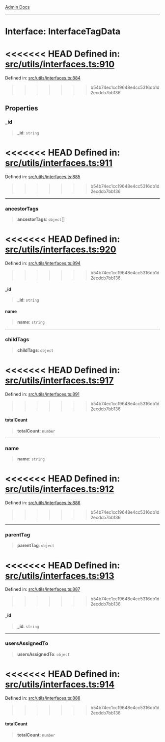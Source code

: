[Admin Docs](/)

***

# Interface: InterfaceTagData

<<<<<<< HEAD
Defined in: [src/utils/interfaces.ts:910](https://github.com/PalisadoesFoundation/talawa-admin/blob/main/src/utils/interfaces.ts#L910)
=======
Defined in: [src/utils/interfaces.ts:884](https://github.com/PalisadoesFoundation/talawa-admin/blob/main/src/utils/interfaces.ts#L884)
>>>>>>> b54b74ec1cc19648e4cc5316db1d2ecdcb7bb136

## Properties

### \_id

> **\_id**: `string`

<<<<<<< HEAD
Defined in: [src/utils/interfaces.ts:911](https://github.com/PalisadoesFoundation/talawa-admin/blob/main/src/utils/interfaces.ts#L911)
=======
Defined in: [src/utils/interfaces.ts:885](https://github.com/PalisadoesFoundation/talawa-admin/blob/main/src/utils/interfaces.ts#L885)
>>>>>>> b54b74ec1cc19648e4cc5316db1d2ecdcb7bb136

***

### ancestorTags

> **ancestorTags**: `object`[]

<<<<<<< HEAD
Defined in: [src/utils/interfaces.ts:920](https://github.com/PalisadoesFoundation/talawa-admin/blob/main/src/utils/interfaces.ts#L920)
=======
Defined in: [src/utils/interfaces.ts:894](https://github.com/PalisadoesFoundation/talawa-admin/blob/main/src/utils/interfaces.ts#L894)
>>>>>>> b54b74ec1cc19648e4cc5316db1d2ecdcb7bb136

#### \_id

> **\_id**: `string`

#### name

> **name**: `string`

***

### childTags

> **childTags**: `object`

<<<<<<< HEAD
Defined in: [src/utils/interfaces.ts:917](https://github.com/PalisadoesFoundation/talawa-admin/blob/main/src/utils/interfaces.ts#L917)
=======
Defined in: [src/utils/interfaces.ts:891](https://github.com/PalisadoesFoundation/talawa-admin/blob/main/src/utils/interfaces.ts#L891)
>>>>>>> b54b74ec1cc19648e4cc5316db1d2ecdcb7bb136

#### totalCount

> **totalCount**: `number`

***

### name

> **name**: `string`

<<<<<<< HEAD
Defined in: [src/utils/interfaces.ts:912](https://github.com/PalisadoesFoundation/talawa-admin/blob/main/src/utils/interfaces.ts#L912)
=======
Defined in: [src/utils/interfaces.ts:886](https://github.com/PalisadoesFoundation/talawa-admin/blob/main/src/utils/interfaces.ts#L886)
>>>>>>> b54b74ec1cc19648e4cc5316db1d2ecdcb7bb136

***

### parentTag

> **parentTag**: `object`

<<<<<<< HEAD
Defined in: [src/utils/interfaces.ts:913](https://github.com/PalisadoesFoundation/talawa-admin/blob/main/src/utils/interfaces.ts#L913)
=======
Defined in: [src/utils/interfaces.ts:887](https://github.com/PalisadoesFoundation/talawa-admin/blob/main/src/utils/interfaces.ts#L887)
>>>>>>> b54b74ec1cc19648e4cc5316db1d2ecdcb7bb136

#### \_id

> **\_id**: `string`

***

### usersAssignedTo

> **usersAssignedTo**: `object`

<<<<<<< HEAD
Defined in: [src/utils/interfaces.ts:914](https://github.com/PalisadoesFoundation/talawa-admin/blob/main/src/utils/interfaces.ts#L914)
=======
Defined in: [src/utils/interfaces.ts:888](https://github.com/PalisadoesFoundation/talawa-admin/blob/main/src/utils/interfaces.ts#L888)
>>>>>>> b54b74ec1cc19648e4cc5316db1d2ecdcb7bb136

#### totalCount

> **totalCount**: `number`
